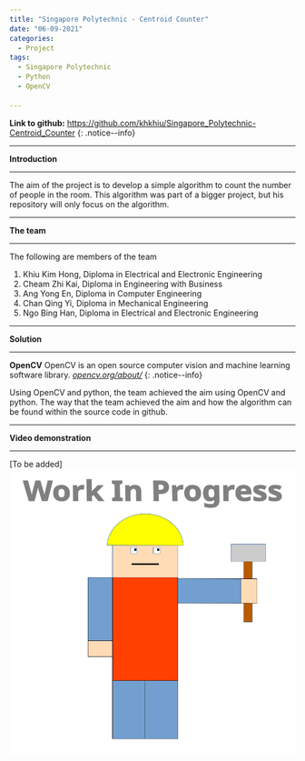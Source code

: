 ```yaml
---
title: "Singapore Polytechnic - Centroid Counter"
date: "06-09-2021"
categories:
  - Project
tags:
  - Singapore Polytechnic
  - Python
  - OpenCV

---
```


**Link to github:**
https://github.com/khkhiu/Singapore_Polytechnic-Centroid_Counter
{: .notice--info}

***

<strong>Introduction</strong>

***
The aim of the project is to develop a simple algorithm to count the number of people in the room. This algorithm was part of a bigger project, but his repository will only focus on the algorithm.

***

<strong>The team</strong>

***
The following are members of the team

1. Khiu Kim Hong, Diploma in Electrical and Electronic Engineering
2. Cheam Zhi Kai, Diploma in Engineering with Business
3. Ang Yong En, Diploma in Computer Engineering
4. Chan Qing Yi, Diploma in Mechanical Engineering
5. Ngo Bing Han, Diploma in Electrical and Electronic Engineering

***

<strong>Solution</strong>

***
**OpenCV** OpenCV is an open source computer vision and machine learning software library.
<cite><a href="https://opencv.org/about/">opencv.org/about/</a></cite>
{: .notice--info}

Using OpenCV and python, the team achieved the aim using OpenCV and python. The way that the team achieved the aim and how the algorithm can be found within the source code in github.

***

<strong>Video demonstration</strong>

***
[To be added]
![WIP](/assets/images/common/WIP.png)